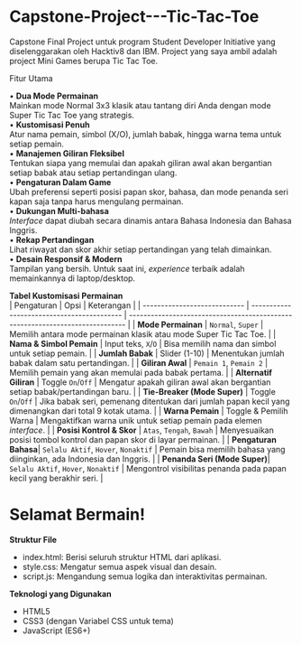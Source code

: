 # Capstone-Project---Tic-Tac-Toe
Capstone Final Project untuk program Student Developer Initiative yang diselenggarakan oleh Hacktiv8 dan IBM. Project yang saya ambil adalah project Mini Games berupa Tic Tac Toe.

Fitur Utama <br>

• **Dua Mode Permainan** <br>
Mainkan mode Normal 3x3 klasik atau tantang diri Anda dengan mode Super Tic Tac Toe yang strategis. <br>
• **Kustomisasi Penuh** <br>
Atur nama pemain, simbol (X/O), jumlah babak, hingga warna tema untuk setiap pemain. <br>
• **Manajemen Giliran Fleksibel** <br>
Tentukan siapa yang memulai dan apakah giliran awal akan bergantian setiap babak atau setiap pertandingan ulang. <br>
• **Pengaturan Dalam Game** <br>
Ubah preferensi seperti posisi papan skor, bahasa, dan mode penanda seri kapan saja tanpa harus mengulang permainan. <br>
• **Dukungan Multi-bahasa** <br>
<em>Interface</em> dapat diubah secara dinamis antara Bahasa Indonesia dan Bahasa Inggris. <br>
• **Rekap Pertandingan** <br>
Lihat riwayat dan skor akhir setiap pertandingan yang telah dimainkan. <br>
• **Desain Responsif & Modern** <br>
Tampilan yang bersih. Untuk saat ini, <em>experience</em> terbaik adalah memainkannya di laptop/desktop. <br>

**Tabel Kustomisasi Permainan** <br>
| Pengaturan                   | Opsi                                       | Keterangan                                                                    |
| ---------------------------- | ------------------------------------------ | ----------------------------------------------------------------------------- |
| **Mode Permainan** | `Normal`, `Super`                          | Memilih antara mode permainan klasik atau mode Super Tic Tac Toe.               |
| **Nama & Simbol Pemain** | Input teks, `X`/`O`                        | Bisa memilih nama dan simbol untuk setiap pemain.                                |
| **Jumlah Babak** | Slider (1-10)                              | Menentukan jumlah babak dalam satu pertandingan.                               |
| **Giliran Awal** | `Pemain 1`, `Pemain 2`                     | Memilih pemain yang akan memulai pada babak pertama.                          |
| **Alternatif Giliran** | Toggle `On`/`Off`                          | Mengatur apakah giliran awal akan bergantian setiap babak/pertandingan baru.  |
| **Tie-Breaker (Mode Super)** | Toggle `On`/`Off`                          | Jika babak seri, pemenang ditentukan dari jumlah papan kecil yang dimenangkan dari total 9 kotak utama. |
| **Warna Pemain** | Toggle & Pemilih Warna                     | Mengaktifkan warna unik untuk setiap pemain pada elemen <em>interface</em>.            |
| **Posisi Kontrol & Skor** | `Atas`, `Tengah`, `Bawah`                  | Menyesuaikan posisi tombol kontrol dan papan skor di layar permainan.           |
| **Pengaturan Bahasa**| `Selalu Aktif`, `Hover`, `Nonaktif` | Pemain bisa memilih bahasa yang diinginkan, ada Indonesia dan Inggris.           |
| **Penanda Seri (Mode Super)**| `Selalu Aktif`, `Hover`, `Nonaktif` | Mengontrol visibilitas penanda pada papan kecil yang berakhir seri.           |

<h1>Selamat Bermain!</h1>

**Struktur File** <br>
- index.html: Berisi seluruh struktur HTML dari aplikasi. <br>
- style.css: Mengatur semua aspek visual dan desain. <br>
- script.js: Mengandung semua logika dan interaktivitas permainan. <br>

**Teknologi yang Digunakan** <br>
- HTML5
- CSS3 (dengan Variabel CSS untuk tema)
- JavaScript (ES6+)
